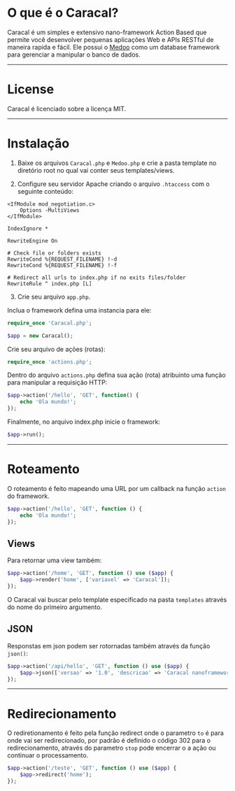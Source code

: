 # O que é o Caracal?

Caracal é um simples e extensivo nano-framework Action Based que permite você desenvolver pequenas aplicações Web e APIs RESTful de maneira rapida e fácil. Ele possui o [Medoo](https://medoo.in/) como um database framework para gerenciar a manipular o banco de dados.

---

# License

Caracal é licenciado sobre a licença MIT.

---
# Instalação

1. Baixe os arquivos `Caracal.php` e `Medoo.php` e crie a pasta template no diretório root no qual vai conter seus templates/views.

2. Configure seu servidor Apache criando o arquivo  `.htaccess` com o seguinte conteúdo:

```
<IfModule mod_negotiation.c>
    Options -MultiViews
</IfModule>

IndexIgnore *

RewriteEngine On

# Check file or folders exists
RewriteCond %{REQUEST_FILENAME} !-d
RewriteCond %{REQUEST_FILENAME} !-f

# Redirect all urls to index.php if no exits files/folder
RewriteRule ^ index.php [L]
```

3. Crie seu arquivo `app.php`.

Inclua o framework defina uma instancia para ele:
```php
require_once 'Caracal.php';

$app = new Caracal();
```
Crie seu arquivo de ações (rotas):
```php
require_once 'actions.php';
```

Dentro do arquivo `actions.php` defina sua ação (rota) atribuinto uma função para manipular a requisição HTTP:
```php
$app->action('/hello', 'GET', function() {
	echo 'Ola mundo!';
});
```

Finalmente, no arquivo index.php inicie o framework:
```php
$app->run();
```

---

# Roteamento

O roteamento é feito mapeando uma URL por um callback na função `action` do framework.

```php
$app->action('/hello', 'GET', function () {
	echo 'Ola mundo!';
});
```
## Views

Para retornar uma view também:

```php
$app->action('/home', 'GET', function () use ($app) {
	$app->render('home', ['variavel' => 'Caracal']);
});
```

O Caracal vai buscar pelo template especificado na pasta `templates` através do nome do primeiro argumento.

## JSON

Responstas em json podem ser rotornadas também através da função `json()`:

```php
$app->action('/api/hello', 'GET', function () use ($app) {	
	$app->json(['versao' => '1.0', 'descricao' => 'Caracal nanoframework']);
});
```

---

# Redirecionamento

O rediretionamento é feito pela função redirect onde o parametro `to` é para onde vai ser redirecionado, por padrão é definido o código 302 para o redirecionamento, através do parametro `stop` pode encerrar o a ação ou continuar o processamento.

```php
$app->action('/teste', 'GET', function () use ($app) {
	$app->redirect('home');	
});
```
